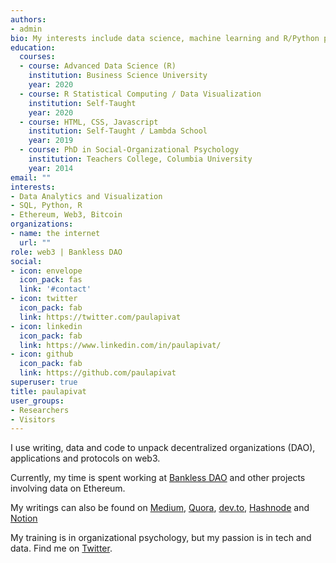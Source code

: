 ```yaml
---
authors:
- admin
bio: My interests include data science, machine learning and R/Python programming.
education:
  courses:
  - course: Advanced Data Science (R)
    institution: Business Science University
    year: 2020
  - course: R Statistical Computing / Data Visualization
    institution: Self-Taught
    year: 2020
  - course: HTML, CSS, Javascript
    institution: Self-Taught / Lambda School
    year: 2019
  - course: PhD in Social-Organizational Psychology
    institution: Teachers College, Columbia University
    year: 2014
email: ""
interests:
- Data Analytics and Visualization
- SQL, Python, R
- Ethereum, Web3, Bitcoin 
organizations:
- name: the internet
  url: ""
role: web3 | Bankless DAO
social:
- icon: envelope
  icon_pack: fas
  link: '#contact'
- icon: twitter
  icon_pack: fab
  link: https://twitter.com/paulapivat
- icon: linkedin
  icon_pack: fab
  link: https://www.linkedin.com/in/paulapivat/
- icon: github
  icon_pack: fab
  link: https://github.com/paulapivat
superuser: true
title: paulapivat
user_groups:
- Researchers
- Visitors
---
```


I use writing, data and code to unpack decentralized organizations (DAO), applications and protocols on web3. 

Currently, my time is spent working at [Bankless DAO](https://www.bankless.community/) and other projects involving data on Ethereum. 


My writings can also be found on [Medium](https://paulapivat.medium.com/), [Quora](https://www.quora.com/profile/Paul-Apivat-Hanvongse), [dev.to](https://dev.to/paulapivat), [Hashnode](https://paulapivat.hashnode.dev/) and [Notion](https://www.notion.so/Paul-Apivat-ec46608c3ecc412488d3ef57cd53211f)


My training is in organizational psychology, but my passion is in tech and data. Find me on [Twitter](https://twitter.com/paulapivat). 


